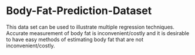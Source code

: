 # Body-Fat-Prediction-Dataset
This data set can be used to illustrate multiple regression techniques. Accurate measurement of body fat is inconvenient/costly and it is desirable to have easy methods of estimating body fat that are not inconvenient/costly.
